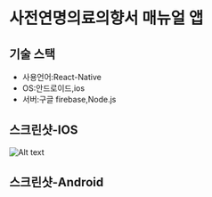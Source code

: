 # 사전연명의료의향서 매뉴얼 앱

## 기술 스택
* 사용언어:React-Native
* OS:안드로이드,ios
* 서버:구글 firebase,Node.js
## 스크린샷-IOS
![Alt text](/Users/rain/Desktop/Home.png)
## 스크린샷-Android
